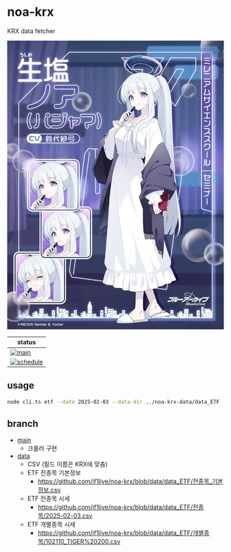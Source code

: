 # noa-krx

KRX data fetcher

![kotama](./docs/image.webp)

| status                                                                                                                                                                  |
| ----------------------------------------------------------------------------------------------------------------------------------------------------------------------- |
| [![main](https://github.com/if1live/noa-krx/actions/workflows/main.yml/badge.svg)](https://github.com/if1live/noa-krx/actions/workflows/main.yml)                   |
| [![schedule](https://github.com/if1live/noa-krx/actions/workflows/schedule.yml/badge.svg)](https://github.com/if1live/noa-krx/actions/workflows/schedule.yml) |

## usage

```bash
node cli.ts etf --date 2025-02-03 --data-dir ../noa-krx-data/data_ETF
```

## branch
* [main](https://github.com/if1live/noa-krx/tree/main)
    * 크롤러 구현
* [data](https://github.com/if1live/noa-krx/tree/data)
    * CSV (필드 이름은 KRX에 맞춤)
    * ETF 전종목 기본정보
        * https://github.com/if1live/noa-krx/blob/data/data_ETF/전종목_기본정보.csv
    * ETF 전종목 시세
        * https://github.com/if1live/noa-krx/blob/data/data_ETF/전종목/2025-02-03.csv
    * ETF 개별종목 시세
        * https://github.com/if1live/noa-krx/blob/data/data_ETF/개별종목/102110_TIGER%20200.csv
